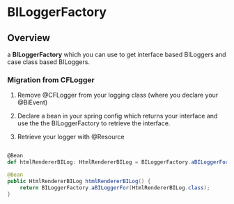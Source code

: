 # BILoggerFactory


## Overview

a **BILoggerFactory** which you can use to get interface based BILoggers and case class based BILoggers.

### Migration from CFLogger

1. Remove @CFLogger from your logging class (where you declare your @BiEvent)

2. Declare a bean in your spring config which returns your interface and use the the BILoggerFactory to retrieve the interface.

3. Retrieve your logger with @Resource

```scala

@Bean 
def htmlRendererBILog: HtmlRendererBILog = BILoggerFactory.aBILoggerFor(classOf[HtmlRendererBILog]) //HtmlRendererBILog is a class that has @BiEvent(s)
```
```java
@Bean
public HtmlRendererBILog htmlRendererBILog() {
    return BILoggerFactory.aBILoggerFor(HtmlRendererBILog.class);
}

```
